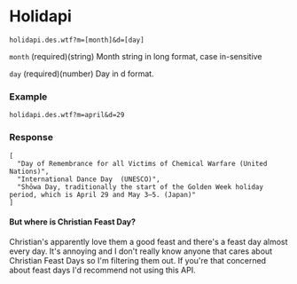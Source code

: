 # Holidapi

`holidapi.des.wtf?m=[month]&d=[day]`

`month` (required)(string) Month string in long format, case in-sensitive


`day` (required)(number) Day in d format.

### Example
`holidapi.des.wtf?m=april&d=29`

### Response
```
[
  "Day of Remembrance for all Victims of Chemical Warfare (United Nations)",
  "International Dance Day  (UNESCO)",
  "Shōwa Day, traditionally the start of the Golden Week holiday period, which is April 29 and May 3–5. (Japan)"
]
```

#### But where is Christian Feast Day?
Christian's apparently love them a good feast and there's a feast day almost
every day. It's annoying and I don't really know anyone that cares about
Christian Feast Days so I'm filtering them out. If you're that concerned about
feast days I'd recommend not using this API.
